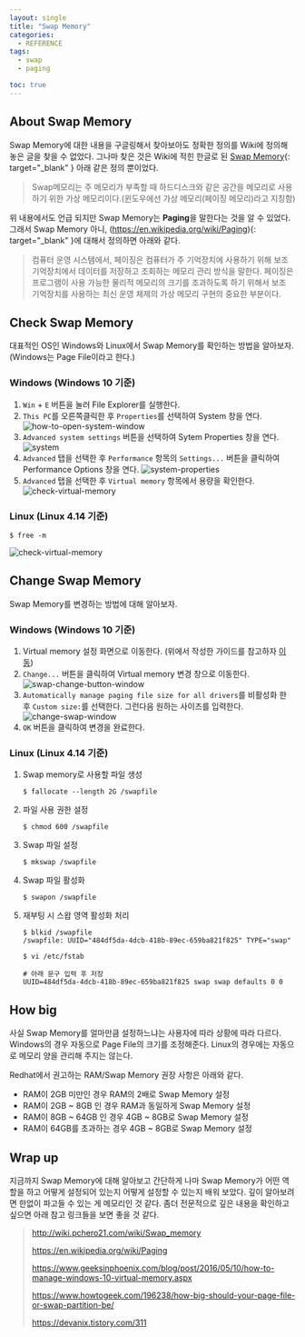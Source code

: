 ```yaml
---
layout: single
title: "Swap Memory"
categories:
  - REFERENCE
tags:
  - swap
  - paging

toc: true
---
```


## About Swap Memory

Swap Memory에 대한 내용을 구글링해서 찾아보아도 정확한 정의를 Wiki에 정의해 놓은 글을 찾을 수 없었다. 그나마 찾은 것은 Wiki에 적힌 한글로 된 [Swap Memory](http://wiki.pchero21.com/wiki/Swap_memory){: target="\_blank" } 아래 같은 정의 뿐이었다.

> Swap메모리는 주 메모리가 부족할 때 하드디스크와 같은 공간을 메모리로 사용하기 위한 가상 메모리이다.(윈도우에선 가상 메모리(페이징 메모리)라고 지칭함)

위 내용에서도 언급 되지만 Swap Memory는 **Paging**을 말한다는 것을 알 수 있었다. 그래서 Swap Memory 아니, (https://en.wikipedia.org/wiki/Paging){: target="\_blank" }에 대해서 정의하면 아래와 같다.

> 컴퓨터 운영 시스템에서, 페이징은 컴퓨터가 주 기억장치에 사용하기 위해 보조기억장치에서 데이터를 저장하고 조회하는 메모리 관리 방식을 말한다. 페이징은 프로그램이 사용 가능한 물리적 메모리의 크기를 조과하도록 하기 위해서 보조 기억장치를 사용하는 최신 운영 체제의 가상 메모리 구현의 중요한 부분이다.

## Check Swap Memory

대표적인 OS인 Windows와 Linux에서 Swap Memory를 확인하는 방법을 알아보자. (Windows는 Page File이라고 한다.)

### Windows (Windows 10 기준)

1. `Win` + `E` 버튼을 눌러 File Explorer를 실행한다.
2. `This PC`를 오른쪽클릭한 후 `Properties`를 선택하여 System 창을 연다.
   ![how-to-open-system-window](/assets/images/posts/swap-memory/how-to-open-system-window.png)
3. `Advanced system settings` 버튼을 선택하여 Sytem Properties 창을 연다.
   ![system](/assets/images/posts/swap-memory/system-window.png)
4. `Advanced` 탭을 선택한 후 `Performance` 항목의 `Settings...` 버튼을 클릭하여 Performance Options 창을 연다.
   ![system-properties](/assets/images/posts/swap-memory/system-properties-window.png)
5. `Advanced` 탭을 선택한 후 `Virtual memory` 항목에서 용량을 확인한다.
   ![check-virtual-memory](/assets/images/posts/swap-memory/check-virtual-memory-window.png)

### Linux (Linux 4.14 기준)

```
$ free -m
```

![check-virtual-memory](/assets/images/posts/swap-memory/check-virtual-memory-linux.png)

## Change Swap Memory

Swap Memory를 변경하는 방법에 대해 알아보자.

### Windows (Windows 10 기준)

1. Virtual memory 설정 화면으로 이동한다. (위에서 작성한 가이드를 참고하자 [이동](/reference/swap-memory/#windows-windows-10-기준))
2. `Change...` 버튼을 클릭하여 Virtual memory 변경 창으로 이동한다.
   ![swap-change-button-window](/assets/images/posts/swap-memory/swap-change-button-window.png)
3. `Automatically manage paging file size for all drivers`를 비활성화 한 후 `Custom size:`를 선택한다. 그런다음 원하는 사이즈를 입력한다.
   ![change-swap-window](/assets/images/posts/swap-memory/change-swap-window.png)
4. `OK` 버튼을 클릭하여 변경을 완료한다.

### Linux (Linux 4.14 기준)

1. Swap memory로 사용할 파일 생성

   ```
   $ fallocate --length 2G /swapfile
   ```

2. 파일 사용 권한 설정

   ```
   $ chmod 600 /swapfile
   ```

3. Swap 파일 설정

   ```
   $ mkswap /swapfile
   ```

4. Swap 파일 활성화

   ```
   $ swapon /swapfile
   ```

5. 재부팅 시 스왑 영역 활성화 처리

   ```
   $ blkid /swapfile
   /swapfile: UUID="484df5da-4dcb-418b-89ec-659ba821f825" TYPE="swap"

   $ vi /etc/fstab

   # 아래 문구 입력 후 저장
   UUID=484df5da-4dcb-418b-89ec-659ba821f825 swap swap defaults 0 0
   ```

## How big

사실 Swap Memory를 얼마만큼 설정하느냐는 사용자에 따라 상황에 따라 다르다. Windows의 경우 자동으로 Page File의 크기를 조정해준다. Linux의 경우에는 자동으로 메모리 양을 관리해 주지는 않는다.

Redhat에서 권고하는 RAM/Swap Memory 권장 사항은 아래와 같다.

- RAM이 2GB 미만인 경우 RAM의 2배로 Swap Memory 설정
- RAM이 2GB ~ 8GB 인 경우 RAM과 동일하게 Swap Memory 설정
- RAM이 8GB ~ 64GB 인 경우 4GB ~ 8GB로 Swap Memory 설정
- RAM이 64GB를 초과하는 경우 4GB ~ 8GB로 Swap Memory 설정

## Wrap up

지금까지 Swap Memory에 대해 알아보고 간단하게 나마 Swap Memory가 어떤 역할을 하고 어떻게 설정되어 있는지 어떻게 설정할 수 있는지 배워 보았다. 깊이 알아보려면 한없이 파고들 수 있는 게 메모리인 것 같다. 좀더 전문적으로 깊은 내용을 확인하고 싶으면 아래 참고 링크들을 보면 좋을 것 같다.

> http://wiki.pchero21.com/wiki/Swap_memory
>
> https://en.wikipedia.org/wiki/Paging
>
> https://www.geeksinphoenix.com/blog/post/2016/05/10/how-to-manage-windows-10-virtual-memory.aspx
>
> https://www.howtogeek.com/196238/how-big-should-your-page-file-or-swap-partition-be/
>
> https://devanix.tistory.com/311

